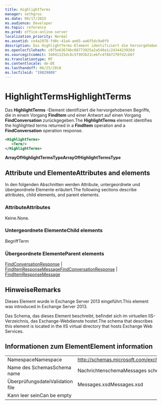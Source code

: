 ```yaml
---
title: HighlightTerms
manager: sethgros
ms.date: 09/17/2015
ms.audience: Developer
ms.topic: reference
ms.prod: office-online-server
localization_priority: Normal
ms.assetid: ce4a2978-fd0c-41a4-ae65-aa6f5dc9a0f9
description: Das HighlightTerms-Element identifiziert die hervorgehobenen Begriffe, die in einem Vorgang FindItem und einer Antwort auf einen Vorgang FindConversation zurückgegeben.
ms.openlocfilehash: c075e63674bc08773925a2a540a1c2434423926d
ms.sourcegitcommit: 34041125dc8c5f993b21cebfc4f8b72f0fd2cb6f
ms.translationtype: MT
ms.contentlocale: de-DE
ms.lasthandoff: 06/25/2018
ms.locfileid: "19829808"
---
```

# <a name="highlightterms"></a><span data-ttu-id="58568-103">HighlightTerms</span><span class="sxs-lookup"><span data-stu-id="58568-103">HighlightTerms</span></span>

<span data-ttu-id="58568-104">Das **HighlightTerms** -Element identifiziert die hervorgehobenen Begriffe, die in einem Vorgang **FindItem** und einer Antwort auf einen Vorgang **FindConversation** zurückgegeben.</span><span class="sxs-lookup"><span data-stu-id="58568-104">The **HighlightTerms** element identifies the highlighted terms returned in a **FindItem** operation and a **FindConversation** operation response.</span></span> 
  
```XML
<HighlightTerms>
   <Term/>
</HighlightTerms>
```

 <span data-ttu-id="58568-105">**ArrayOfHighlightTermsType**</span><span class="sxs-lookup"><span data-stu-id="58568-105">**ArrayOfHighlightTermsType**</span></span>
## <a name="attributes-and-elements"></a><span data-ttu-id="58568-106">Attribute und Elemente</span><span class="sxs-lookup"><span data-stu-id="58568-106">Attributes and elements</span></span>

<span data-ttu-id="58568-107">In den folgenden Abschnitten werden Attribute, untergeordnete und übergeordnete Elemente erläutert.</span><span class="sxs-lookup"><span data-stu-id="58568-107">The following sections describe attributes, child elements, and parent elements.</span></span>
  
### <a name="attributes"></a><span data-ttu-id="58568-108">Attribute</span><span class="sxs-lookup"><span data-stu-id="58568-108">Attributes</span></span>

<span data-ttu-id="58568-109">Keine.</span><span class="sxs-lookup"><span data-stu-id="58568-109">None.</span></span>
  
### <a name="child-elements"></a><span data-ttu-id="58568-110">Untergeordnete Elemente</span><span class="sxs-lookup"><span data-stu-id="58568-110">Child elements</span></span>

<span data-ttu-id="58568-111">Begriff</span><span class="sxs-lookup"><span data-stu-id="58568-111">Term</span></span>
  
### <a name="parent-elements"></a><span data-ttu-id="58568-112">Übergeordnete Elemente</span><span class="sxs-lookup"><span data-stu-id="58568-112">Parent elements</span></span>

<span data-ttu-id="58568-113">[FindConversationResponse](findconversationresponse.md) | [FindItemResponseMessage](finditemresponsemessage.md)</span><span class="sxs-lookup"><span data-stu-id="58568-113">[FindConversationResponse](findconversationresponse.md) | [FindItemResponseMessage](finditemresponsemessage.md)</span></span>
  
## <a name="remarks"></a><span data-ttu-id="58568-114">Hinweise</span><span class="sxs-lookup"><span data-stu-id="58568-114">Remarks</span></span>

<span data-ttu-id="58568-115">Dieses Element wurde in Exchange Server 2013 eingeführt.</span><span class="sxs-lookup"><span data-stu-id="58568-115">This element was introduced in Exchange Server 2013.</span></span>
  
<span data-ttu-id="58568-116">Das Schema, das dieses Element beschreibt, befindet sich im virtuellen IIS-Verzeichnis, das Exchange-Webdienste hostet.</span><span class="sxs-lookup"><span data-stu-id="58568-116">The schema that describes this element is located in the IIS virtual directory that hosts Exchange Web Services.</span></span>
  
## <a name="element-information"></a><span data-ttu-id="58568-117">Informationen zum Element</span><span class="sxs-lookup"><span data-stu-id="58568-117">Element information</span></span>

|||
|:-----|:-----|
|<span data-ttu-id="58568-118">Namespace</span><span class="sxs-lookup"><span data-stu-id="58568-118">Namespace</span></span>  <br/> |http://schemas.microsoft.com/exchange/services/2006/messages  <br/> |
|<span data-ttu-id="58568-119">Name des Schemas</span><span class="sxs-lookup"><span data-stu-id="58568-119">Schema name</span></span>  <br/> |<span data-ttu-id="58568-120">Nachrichtenschema</span><span class="sxs-lookup"><span data-stu-id="58568-120">Messages schema</span></span>  <br/> |
|<span data-ttu-id="58568-121">Überprüfungsdatei</span><span class="sxs-lookup"><span data-stu-id="58568-121">Validation file</span></span>  <br/> |<span data-ttu-id="58568-122">Messages.xsd</span><span class="sxs-lookup"><span data-stu-id="58568-122">Messages.xsd</span></span>  <br/> |
|<span data-ttu-id="58568-123">Kann leer sein</span><span class="sxs-lookup"><span data-stu-id="58568-123">Can be empty</span></span>  <br/> ||
   

